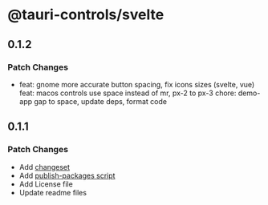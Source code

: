 # @tauri-controls/svelte

## 0.1.2

### Patch Changes

- feat: gnome more accurate button spacing, fix icons sizes (svelte, vue)
  feat: macos controls use space instead of mr, px-2 to px-3
  chore: demo-app gap to space, update deps, format code

## 0.1.1

### Patch Changes

- Add [changeset](https://github.com/changesets/changesets)
- Add [publish-packages script](https://turbo.build/repo/docs/handbook/publishing-packages/versioning-and-publishing#using-changesets-with-turborepo)
- Add License file
- Update readme files

